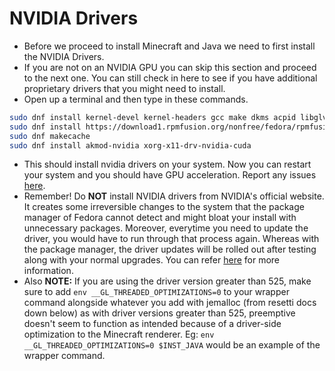 # NVIDIA Drivers

- Before we proceed to install Minecraft and Java we need to first install the NVIDIA Drivers.
- If you are not on an NVIDIA GPU you can skip this section and proceed to the next one. You can still check in here to see if you have additional proprietary drivers that you might need to install.
- Open up a terminal and then type in these commands.
```bash
sudo dnf install kernel-devel kernel-headers gcc make dkms acpid libglvnd-glx libglvnd-opengl libglvnd-devel pkgconfig
sudo dnf install https://download1.rpmfusion.org/nonfree/fedora/rpmfusion-nonfree-release-$(rpm -E %fedora).noarch.rpm
sudo dnf makecache
sudo dnf install akmod-nvidia xorg-x11-drv-nvidia-cuda
```
- This should install nvidia drivers on your system. Now you can restart your system and you should have GPU acceleration. Report any issues [here](https://github.com/its-saanvi/linux-mcsr/issues).
- Remember! Do **NOT** install NVIDIA drivers from NVIDIA's official website. It creates some irreversible changes to the system that the package manager of Fedora cannot detect and might bloat your install with unnecessary packages. Moreover, everytime you need to update the driver, you would have to run through that process again. Whereas with the package manager, the driver updates will be rolled out after testing along with your normal upgrades. You can refer [here](https://forums.developer.nvidia.com/t/stop-asking-simple-users-to-install-the-unfriendly-run-file/48586) for more information.
- Also **NOTE:** If you are using the driver version greater than 525, make sure to add `env __GL_THREADED_OPTIMIZATIONS=0` to your wrapper command alongside whatever you add with jemalloc (from resetti docs down below) as with driver versions greater than 525, preemptive doesn't seem to function as intended because of a driver-side optimization to the Minecraft renderer. Eg: `env __GL_THREADED_OPTIMIZATIONS=0 $INST_JAVA` would be an example of the wrapper command.
